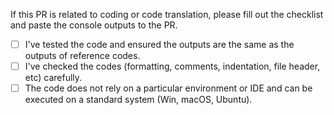 If this PR is related to coding or code translation, please fill out the checklist and paste the console outputs to the PR.

- [ ] I've tested the code and ensured the outputs are the same as the outputs of reference codes.
- [ ] I've checked the codes (formatting, comments, indentation, file header, etc) carefully.
- [ ] The code does not rely on a particular environment or IDE and can be executed on a standard system (Win, macOS, Ubuntu).
